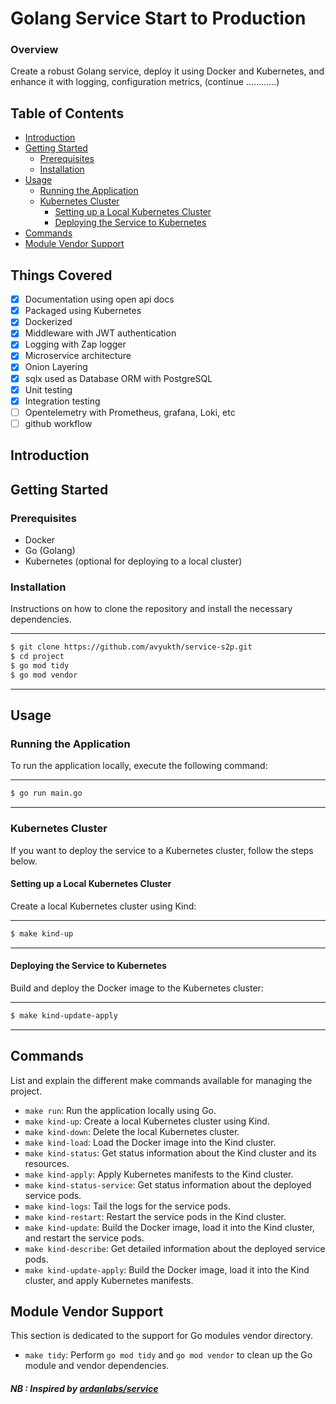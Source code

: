 # Golang Service Start to Production

### Overview

Create a robust Golang service, deploy it using Docker and Kubernetes, and enhance it with logging, configuration metrics, (continue ............)

## Table of Contents

- [Introduction](#introduction)
- [Getting Started](#getting-started)
  - [Prerequisites](#prerequisites)
  - [Installation](#installation)
- [Usage](#usage)
  - [Running the Application](#running-the-application)
  - [Kubernetes Cluster](#kubernetes-cluster)
    - [Setting up a Local Kubernetes Cluster](#setting-up-a-local-kubernetes-cluster)
    - [Deploying the Service to Kubernetes](#deploying-the-service-to-kubernetes)
- [Commands](#commands)
- [Module Vendor Support](#module-vendor-support)

## Things Covered

- [x] Documentation using open api docs
- [x] Packaged using Kubernetes
- [x] Dockerized
- [x] Middleware with JWT authentication
- [x] Logging with Zap logger
- [x] Microservice architecture
- [x] Onion Layering
- [x] sqlx used as Database ORM with PostgreSQL
- [x] Unit testing
- [x] Integration testing
- [ ] Opentelemetry with Prometheus, grafana, Loki, etc
- [ ] github workflow

## Introduction

<!-- Provide a brief overview of the project, its purpose, and its key features. -->

## Getting Started

<!-- Explain how to set up the project locally and any prerequisites that need to be installed. -->

### Prerequisites

<!--
List any software or tools that must be installed before running the application or deploying to Kubernetes. -->

- Docker
- Go (Golang)
- Kubernetes (optional for deploying to a local cluster)

### Installation

Instructions on how to clone the repository and install the necessary dependencies.

---

```bash
$ git clone https://github.com/avyukth/service-s2p.git
$ cd project
$ go mod tidy
$ go mod vendor
```

---

## Usage

<!-- Provide instructions on how to use the project and how to interact with it. -->

### Running the Application

To run the application locally, execute the following command:

---

```bash
$ go run main.go
```

---

### Kubernetes Cluster

If you want to deploy the service to a Kubernetes cluster, follow the steps below.

#### Setting up a Local Kubernetes Cluster

Create a local Kubernetes cluster using Kind:

---

```bash
$ make kind-up
```

---

#### Deploying the Service to Kubernetes

Build and deploy the Docker image to the Kubernetes cluster:

---

```bash
$ make kind-update-apply
```

---

## Commands

List and explain the different make commands available for managing the project.

- `make run`: Run the application locally using Go.
- `make kind-up`: Create a local Kubernetes cluster using Kind.
- `make kind-down`: Delete the local Kubernetes cluster.
- `make kind-load`: Load the Docker image into the Kind cluster.
- `make kind-status`: Get status information about the Kind cluster and its resources.
- `make kind-apply`: Apply Kubernetes manifests to the Kind cluster.
- `make kind-status-service`: Get status information about the deployed service pods.
- `make kind-logs`: Tail the logs for the service pods.
- `make kind-restart`: Restart the service pods in the Kind cluster.
- `make kind-update`: Build the Docker image, load it into the Kind cluster, and restart the service pods.
- `make kind-describe`: Get detailed information about the deployed service pods.
- `make kind-update-apply`: Build the Docker image, load it into the Kind cluster, and apply Kubernetes manifests.

## Module Vendor Support

This section is dedicated to the support for Go modules vendor directory.

- `make tidy`: Perform `go mod tidy` and `go mod vendor` to clean up the Go module and vendor dependencies.

##### NB : Inspired by [ardanlabs/service](https://github.com/ardanlabs/service)
